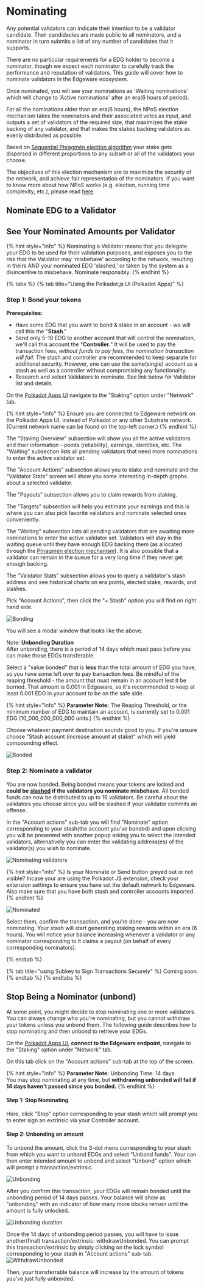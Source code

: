 # Nominating

Any potential validators can indicate their intention to be a validator candidate. Their candidacies are made public to all nominators, and a nominator in turn submits a list of any number of candidates that it supports.

There are no particular requirements for a EDG holder to become a nominator, though we expect each nominator to carefully track the performance and reputation of validators. This guide will cover how to nominate validators in the Edgeware ecosystem.

Once nominated, you will see your nominations as 'Waiting nominations' which will change to 'Active nominations' after an era\(6 hours of period\).

For all the nominations older than an era\(6 hours\), the NPoS election mechanism takes the nominators and their associated votes as input, and outputs a set of validators of the required size, that maximizes the stake backing of any validator, and that makes the stakes backing validators as evenly distributed as possible.

Based on [Sequential Phragmén election algorithm](https://wiki.polkadot.network/docs/en/learn-phragmen) your stake gets dispersed in different proportions to any subset or all of the validators your choose.

The objectives of this election mechanism are to maximize the security of the network, and achieve fair representation of the nominators. If you want to know more about how NPoS works \(e.g. election, running time complexity, etc.\), please read [here](http://research.web3.foundation/en/latest/polkadot/NPoS/).

## Nominate EDG to a Validator

## See Your Nominated Amounts per Validator

{% hint style="info" %}
Nominating a Validator means that you delegate your EDG to be used for their validation purposes, and exposes you to the risk that the Validator may 'misbehave' according to the network, resulting in theirs AND your nominated EDG 'slashed,' or taken by the system as a disincentive to misbehave. Nominate responsibly.
{% endhint %}

{% tabs %}
{% tab title="Using the Polkadot.js UI \(Polkadot Apps\)" %}
### Step 1: Bond your tokens <a id="step-1-bond-your-tokens"></a>

**Prerequisites:**

* Have some EDG that you want to bond & stake in an account - we will call this the "**Stash**."
* Send only 5-10 EDG to another account that will control the nomination, we'll call this account the "**Controller.**" It will be used to pay the transaction fees, _without funds to pay fees, the nomination transaction will fail._ The stash and controller are recommended to keep separate for additional security. However, one can use the same(single) account as a stash as well as a controller without compromising any functionality.
* Research and select Validators to nominate. See link below for Validator list and details.

On the [Polkadot Apps UI](https://polkadot.js.org/apps/?rpc=wss%3A%2F%2Fmainnet4.edgewa.re#/) navigate to the "Staking" option under "Network" tab.

{% hint style="info" %}
Ensure you are connected to Edgeware network on the Polkadot Apps UI, instead of Polkadot or any other Substrate network. \(Current network name can be found on the top-left corner.\)
{% endhint %}

The "Staking Overview" subsection will show you all the active validators and their information - points \(reliability\), earnings, identities, etc. The "Waiting" subsection lists all pending validators that need more nominations to enter the active validator set.

The "Account Actions" subsection allows you to stake and nominate and the "Validator Stats" screen will show you some interesting in-depth graphs about a selected validator.

The "Payouts" subsection allows you to claim rewards from staking.

The "Targets" subsection will help you estimate your earnings and this is where you can also pick favorite validators and nominate selected ones conveniently.

The "Waiting" subsection lists all pending validators that are awaiting more nominations to enter the active validator set. Validators will stay in the waiting queue until they have enough EDG backing them \(as allocated through the [Phragmén election mechanism](https://wiki.polkadot.network/docs/en/learn-phragmen)\). It is also possible that a validator can remain in the queue for a very long time if they never get enough backing.

The "Validator Stats" subsection allows you to query a validator's stash address and see historical charts on era points, elected stake, rewards, and slashes.

Pick "Account Actions", then click the "+ Stash" option you will find on right hand side.

![Bonding](https://raw.githubusercontent.com/Edgeware-Network/edgeware-documentation/master/docs/edgeware-runtime/staking/assets/images/nominating_1.jpg)

You will see a modal window that looks like the above.

Note: **Unbonding Duration**  
After unbonding, there is a period of 14 days which must pass before you can make those EDGs transferable.

Select a "value bonded" that is **less** than the total amount of EDG you have, so you have some left over to pay transaction fees. Be mindful of the reaping threshold - the amount that must remain in an account lest it be burned. That amount is 0.001 in Edgeware, so it's recommended to keep at least 0.001 EDG in your account to be on the safe side.

{% hint style="info" %}
**Parameter Note:** The Reaping Threshold, or the minimum number of EDG to maintain an account, is currently set to 0.001 EDG \(10\_000\_000\_000\_000 units.\)
{% endhint %}

Choose whatever payment destination sounds good to you. If you're unsure choose "Stash account \(increase amount at stake\)" which will yield compounding effect.

![Bonded](https://raw.githubusercontent.com/Edgeware-Network/edgeware-documentation/master/docs/edgeware-runtime/staking/assets/images/nominating_2.jpg)

### Step 2: Nominate a validator

You are now bonded. Being bonded means your tokens are locked and **could be** [**slashed**](https://wiki.polkadot.network/docs/en/learn-staking#slashing) **if the validators you nominate misbehave**. All bonded funds can now be distributed to up to 16 validators. Be careful about the validators you choose since you will be slashed if your validator commits an offense.

In the "Account actions" sub-tab you will find "Nominate" option corresponding to your stash\(the account you've bonded\) and upon clicking you will be presented with another popup asking you to select the intended validators, alternatively you can enter the validating address\(es\) of the validator\(s\) you wish to nominate.

![Nominating validators](https://raw.githubusercontent.com/Edgeware-Network/edgeware-documentation/master/docs/edgeware-runtime/staking/assets/images/nominating_3.jpg)

{% hint style="info" %}
Is your Nominate or Send button greyed out or not visible? Incase your are using the Polkadot JS extension, check your extension settings to ensure you have set the default network to Edgeware. Also make sure that you have both stash and controller accounts imported.
{% endhint %}

![Nominated](https://raw.githubusercontent.com/Edgeware-Network/edgeware-documentation/master/docs/edgeware-runtime/staking/assets/images/nominating_4.jpg)

Select them, confirm the transaction, and you're done - you are now nominating. Your stash will start generating staking rewards within an era \(6 hours\). You will notice your balance increasing whenever a validator or any nominator corresponding to it claims a payout \(on behalf of every corresponding nominators\).

{% endtab %}

{% tab title="using Subkey to Sign Transactions Securely" %}
Coming soon.
{% endtab %}
{% endtabs %}

## Stop Being a Nominator \(unbond\)

At some point, you might decide to stop nominating one or more validators. You can always change who you're nominating, but you cannot withdraw your tokens unless you unbond them.
The following guide describes how to stop nominating and then unbond to retrieve your EDGs.

On the [Polkadot Apps UI](https://polkadot.js.org/apps/?rpc=wss%3A%2F%2Fmainnet4.edgewa.re#/), **connect to the Edgeware endpoint**, navigate to the "Staking" option under "Network" tab.

On this tab click on the "Account actions" sub-tab at the top of the screen.

{% hint style="info" %}
**Parameter Note:** Unbonding Time: 14 days  
You may stop nominating at any time, but **withdrawing unbonded will fail if 14 days haven't passed since you bonded.**
{% endhint %}

#### Step 1: Stop Nominating

Here, click "Stop" option corresponding to your stash which will prompt you to enter sign an extrinsic via your Controller account.

#### Step 2: Unbonding an amount

To unbond the amount, click the 3-dot menu corresponding to your stash from which you want to unbond EDGs and select "Unbond funds". Your can then enter intended amount to unbond and select "Unbond" option which will prompt a transaction/extrinsic.

![Unbonding](https://raw.githubusercontent.com/Edgeware-Network/edgeware-documentation/master/docs/edgeware-runtime/staking/assets/images/nominating_5.png)

After you confirm this transaction, your EDGs will remain _bonded_ until the unbonding period of 14 days passes. Your balance will show as "unbonding" with an indicator of how many more blocks remain until the amount is fully unlocked.

![Unbonding duration](https://raw.githubusercontent.com/Edgeware-Network/edgeware-documentation/master/docs/edgeware-runtime/staking/assets/images/nominating_6.png)

Once the 14 days of unbonding period passes, you will have to issue another\(final\) transaction/extrinsic: withdrawUnbonded. You can prompt this transaction/extrinsic by simply clicking on the lock symbol corresponding to your stash in "Account actions" sub-tab. ![WithdrawUnbonded](https://raw.githubusercontent.com/Edgeware-Network/edgeware-documentation/master/docs/edgeware-runtime/staking/assets/images/nominating_7_1.jpg)

Then, your transferrable balance will increase by the amount of tokens you've just fully unbonded.
